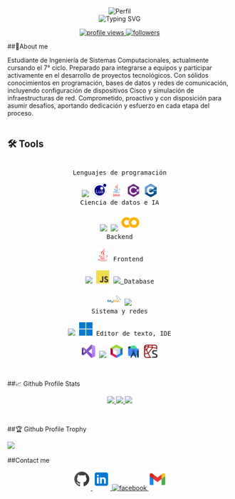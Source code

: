 <div align=center>
    <img src="https://i.pinimg.com/736x/97/33/c0/9733c0a81e46e63b338a0ad8d7d1f768.jpg" alt="Perfil" height="200">
</div>
<div align=center>
    <img src="https://readme-typing-svg.herokuapp.com?font=Arial+Black&duration=5000&pause=500&color=8B0000&center=true&vCenter=true&width=500&lines=Hola,+soy+Victor;Bienvenido+a+mi+Perfil" alt="Typing SVG" />
</div>

<p align="center">
	<a href="https://github.com/victovictorio00">
		<img src="https://komarev.com/ghpvc/?username=victovictorio00&label=Vistas%20Perfil&color=27153b&style=flat" alt="profile views"/>
	</a>
	<a href="https://github.com/victovictorio00">
		<img src="https://img.shields.io/github/followers/victovictorio00?label=Followers&color=" alt="followers"/>
	</a>
</p>

##🦙About me
<br>

Estudiante de Ingeniería de Sistemas Computacionales, actualmente cursando el 7° ciclo. Preparado para integrarse a equipos y participar activamente en el desarrollo de proyectos tecnológicos. Con sólidos conocimientos en programación, bases de datos y redes de comunicación, incluyendo configuración de dispositivos Cisco y simulación de infraestructuras de red. Comprometido, proactivo y con disposición para asumir desafíos, aportando dedicación y esfuerzo en cada etapa del proceso.
<br/>
<br>
## 🛠️ Tools
<p align=center>
      <br>
    <kbd>
      <kbd>Lenguajes de programación</kbd>
      <br>
      <br>
        <a href="https://www.python.org/" target="_blank"><img width="30px" src="https://cdn.jsdelivr.net/gh/devicons/devicon/icons/python/python-original.svg" /></a>
        <a href="https://www.lua.org/" target="_blank"><img width="30px" src="https://raw.githubusercontent.com/devicons/devicon/54cfe13ac10eaa1ef817a343ab0a9437eb3c2e08/icons/lua/lua-plain.svg" /></a>
        <a href="https://www.java.com/es" target="_blank"><img width="30px" src="https://raw.githubusercontent.com/devicons/devicon/54cfe13ac10eaa1ef817a343ab0a9437eb3c2e08/icons/java/java-original-wordmark.svg" /></a>
        <a href="https://dotnet.microsoft.com/es-es/languages/csharp" target="_blank"><img width="30px" src="https://raw.githubusercontent.com/devicons/devicon/54cfe13ac10eaa1ef817a343ab0a9437eb3c2e08/icons/csharp/csharp-plain.svg" /></a>
        <a href="https://www.bloodshed.net" target="_blank"><img width="30px" src="https://raw.githubusercontent.com/devicons/devicon/54cfe13ac10eaa1ef817a343ab0a9437eb3c2e08/icons/cplusplus/cplusplus-original.svg" /></a>
    </kbd>
      <br>
    <kbd>
      <kbd>Ciencia de datos e IA</kbd>
      <br><br>
      <a href="https://numpy.org/" target="_blank"><img width="30px" src="https://cdn.jsdelivr.net/gh/devicons/devicon/icons/numpy/numpy-original.svg" /></a>
      <a href="https://pandas.pydata.org/" target="_blank"><img width="30px" src="https://cdn.jsdelivr.net/gh/devicons/devicon/icons/pandas/pandas-original-wordmark.svg" /></a>
      <a href="https://colab.research.google.com/" target="_blank"><img width="40px" src="https://raw.githubusercontent.com/devicons/devicon/54cfe13ac10eaa1ef817a343ab0a9437eb3c2e08/icons/googlecolab/googlecolab-plain.svg"/></a>
    </kbd>
    <br>
    <kbd>
      <kbd>Backend</kbd>
      <br><br>
        <a href="https://www.java.com/es" target="_blank"><img width="30px" src="https://raw.githubusercontent.com/devicons/devicon/54cfe13ac10eaa1ef817a343ab0a9437eb3c2e08/icons/java/java-plain.svg" /></a>
    </kbd>
    <kbd>
      <kbd>Frontend</kbd>
          <br><br>
          <a href="https://getbootstrap.com/" target="_blank"><img width="30px" src="https://cdn.jsdelivr.net/gh/devicons/devicon/icons/bootstrap/bootstrap-original.svg" /></a>
          <a href="https://www.javascript.com" target="_blank"><img width="30px" src="https://raw.githubusercontent.com/devicons/devicon/54cfe13ac10eaa1ef817a343ab0a9437eb3c2e08/icons/javascript/javascript-original.svg" /></a>
          <a href="https://html.com/html5/" target="_blank"><img width="30px" src="https://cdn.jsdelivr.net/gh/devicons/devicon/icons/html5/html5-original.svg" /> </a>
    </kbd>
    <kbd>
      <kbd>Database</kbd>
      <br>
      <br>
      <a href="https://www.mysql.com/" target="_blank"><img width="30px" src="https://raw.githubusercontent.com/devicons/devicon/54cfe13ac10eaa1ef817a343ab0a9437eb3c2e08/icons/mysql/mysql-original-wordmark.svg" /></a>
      <a href="https://www.microsoft.com/en-us/sql-server/sql-server-downloads" target="_blank"><img width="30px" src="https://cdn.jsdelivr.net/gh/devicons/devicon/icons/microsoftsqlserver/microsoftsqlserver-plain-wordmark.svg" /></a>
    </kbd>
      <br>
    <kbd>
      <kbd>Sistema y redes</kbd>
      <br>
      <br>
      <a href="https://cisco.com" target="_blank"><img width="50px" src="https://i.pinimg.com/736x/20/8a/0e/208a0edbaef7b78fada85b1121f65c6f.jpg" /></a>
      <a href="https://windows.com" target="_blank"><img width="30px" src="https://raw.githubusercontent.com/devicons/devicon/54cfe13ac10eaa1ef817a343ab0a9437eb3c2e08/icons/windows11/windows11-original.svg" /></a>
    </kbd>
    <kbd>
      <kbd>Editor de texto, IDE</kbd>
      <br>
      <br>
      <a href="https://www.visualstudio.com/es" target="_blank"><img width="30px" src="https://raw.githubusercontent.com/devicons/devicon/54cfe13ac10eaa1ef817a343ab0a9437eb3c2e08/icons/visualstudio/visualstudio-original.svg" /></a>
      <a href="https://code.visualstudio.com/" target="_blank"><img width="30px" src="https://cdn.jsdelivr.net/gh/devicons/devicon/icons/vscode/vscode-original.svg" /></a>
      <a href="https://netbeans.apache.org/front/main/index.html" target="_blank"><img width="30px" src="https://raw.githubusercontent.com/devicons/devicon/54cfe13ac10eaa1ef817a343ab0a9437eb3c2e08/icons/netbeans/netbeans-original.svg" /></a>
      <a href="https://developer.android.com/?hl=es-419" target="_blank"><img width="30px" src="https://raw.githubusercontent.com/devicons/devicon/54cfe13ac10eaa1ef817a343ab0a9437eb3c2e08/icons/androidstudio/androidstudio-original.svg" /></a>
      <a href="https://www.spyder-ide.org" target="_blank"><img width="30px" src="https://raw.githubusercontent.com/devicons/devicon/54cfe13ac10eaa1ef817a343ab0a9437eb3c2e08/icons/spyder/spyder-original.svg" /></a>
      </kbd>
</p>
<br/>

##📈 Github Profile Stats

<p align="center">
	<a href="https://github.com/victovictorio00">
        <img height="180em" src="https://streak-stats.demolab.com?user=victovictorio00&theme=tokyonight&hide_border=true&border_radius="/>
        <img height="180em" src="https://github-readme-stats.vercel.app/api?username=victovictorio00&show_icons=true&count_private=true&hide_border=true&theme=tokyonight&include_all_commits=true&count_private=true"/>
        <img height="180em" src="https://github-readme-stats.vercel.app/api/top-langs/?username=victovictorio00&hide_border=true&layout=compact&theme=tokyonight&hide=jupyter%20notebook"/>
    </a>
</p>

<br/>

##🏆 Github Profile Trophy

<p align="left">
    <a href="https://github.com/victovictorio00">
        <img height="180em"
        src="https://github-profile-trophy.vercel.app/?username=victovictorio00&theme=tokyonight&no-frame=true&margin-h=15&row=3&title=MultiLanguage,Joined2020,Issues,PullRequest,Commits,Repositories"/>
</a>
</p>

##Contact me
<p align=center>
    <a href="https://github.com/victovictorio00" target="_blank">
        <img width="40px" src="https://raw.githubusercontent.com/hungpham3112/hungpham3112/main/assets/github.svg" alt=github style="margin-bottom: 5px;" />
    </a>
    <a href="www.linkedin.com/in/victor-manuel-huaman-victorio-a10b222a8" target="_blank">
        <img width="40px" src="https://raw.githubusercontent.com/hungpham3112/hungpham3112/main/assets/linkedin.svg" alt=linkedin style="margin-bottom: 5px;" />
    </a>
    <a href="https://www.instagram.com/victor_vpln" target="_blank">
        <img width="40px" src="https://i.pinimg.com/1200x/43/85/a5/4385a5479214954fa9fab6f1a778623f.jpg" alt=facebook style="margin-bottom: 5px;" />
    </a>
    <a href="victorhuaman884@gmail.com" target="_blank">
        <img width="40px" src="https://raw.githubusercontent.com/hungpham3112/hungpham3112/main/assets/gmail.svg" alt=gmail style="margin-bottom: 5px;" />
    </a>
</p>
